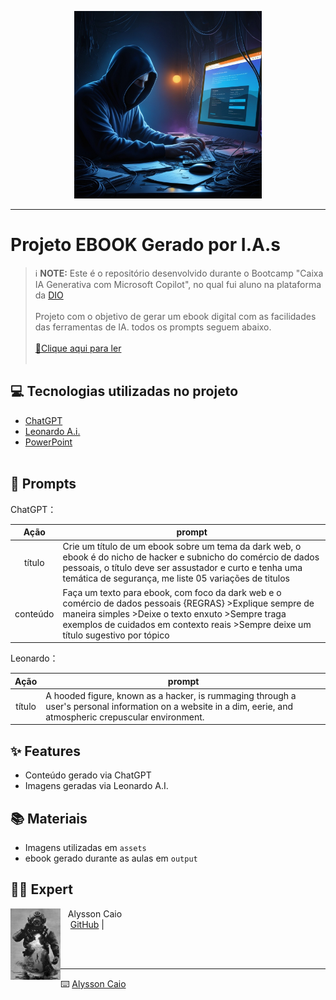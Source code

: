 <p align="center">
    <img width="300" src="assets/Leonardo.jpg">
</p>




-------



# Projeto EBOOK Gerado por I.A.s


 > ℹ️ **NOTE:** Este é o repositório desenvolvido durante o Bootcamp "Caixa IA Generativa com Microsoft Copilot", no qual fui aluno na plataforma da [DIO](https://dio.me)
<br/><br/>
Projeto com o objetivo de gerar um ebook digital com as facilidades das ferramentas de IA. todos os prompts
seguem abaixo.
<br/><br/>
<a href="https://github.com/Alyssoncaio/Ebook-do-zero/blob/main/Output/Ebook_Dark_Web.pdf" title="View PDF now"> 📕Clique aqui para ler</a>
<br/><br/>
## 💻 Tecnologias utilizadas no projeto

- [ChatGPT](https://chat.openai.com/) 
- [Leonardo A.i.](https://leonardo.ai//)
- [PowerPoint](https://www.microsoft.com/en/microsoft-365/powerpoint)
<br/><br/>
## 🧠 Prompts


ChatGPT：

|   Ação   | prompt                                                                                                                                                                                                                                                                         |
| :------: | ------------------------------------------------------------------------------------------------------------------------------------------------------------------------------------------------------------------------------------------------------------------------------ |
|  título  | Crie um título de um ebook sobre um tema da dark web, o ebook é do nicho de hacker e subnicho  do comércio de dados pessoais, o título deve ser assustador e curto e tenha uma temática de segurança, me liste 05 variações de titulos                                                        |
| conteúdo | Faça um texto para ebook, com foco da dark web e o comércio de dados pessoais {REGRAS} >Explique sempre de maneira simples >Deixe o texto enxuto >Sempre traga exemplos de cuidados em contexto reais >Sempre deixe um título sugestivo por tópico |


Leonardo：

|  Ação  | prompt                                                                                 |
| :----: | -------------------------------------------------------------------------------------- |
| título | A hooded figure, known as a hacker, is rummaging through a user's personal information on a website in a dim, eerie, and atmospheric crepuscular environment. |

## ✨ Features

- Conteúdo gerado via ChatGPT
- Imagens geradas via Leonardo A.I.

## 📚 Materiais

- Imagens utilizadas em `assets`
- ebook gerado durante as aulas em `output`


## 👨‍💻 Expert

<p>
    <img 
      align=left 
      margin=10 
      width=80 
      src="assets/mergulhador.jpg"
    />
    <p>&nbsp&nbsp&nbspAlysson Caio<br>
    &nbsp&nbsp&nbsp
    <a href="https://github.com/Alyssoncaio">
    GitHub</a>&nbsp;|&nbsp;
    &nbsp; &nbsp;
    &nbsp; &nbsp;</p>
</p>
<br/><br/>
<p>

---

⌨️ [Alysson Caio](https://https://github.com/Alyssoncaio)
